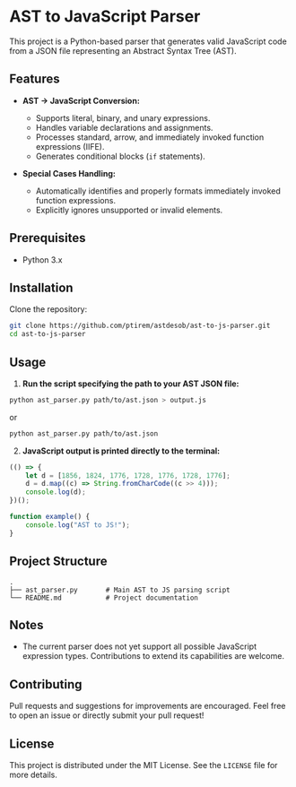 # AST to JavaScript Parser

This project is a Python-based parser that generates valid JavaScript code from a JSON file representing an Abstract Syntax Tree (AST).

## Features

- **AST → JavaScript Conversion:**
  - Supports literal, binary, and unary expressions.
  - Handles variable declarations and assignments.
  - Processes standard, arrow, and immediately invoked function expressions (IIFE).
  - Generates conditional blocks (`if` statements).

- **Special Cases Handling:**
  - Automatically identifies and properly formats immediately invoked function expressions.
  - Explicitly ignores unsupported or invalid elements.

## Prerequisites

- Python 3.x

## Installation

Clone the repository:

```bash
git clone https://github.com/ptirem/astdesob/ast-to-js-parser.git
cd ast-to-js-parser
```

## Usage

1. **Run the script specifying the path to your AST JSON file:**

```bash
python ast_parser.py path/to/ast.json > output.js
```
or
```bash
python ast_parser.py path/to/ast.json 
```

2. **JavaScript output is printed directly to the terminal:**

```javascript
(() => {
    let d = [1856, 1824, 1776, 1728, 1776, 1728, 1776];
    d = d.map((c) => String.fromCharCode((c >> 4)));
    console.log(d);
})();

function example() {
    console.log("AST to JS!");
}
```

## Project Structure

```
.
├── ast_parser.py       # Main AST to JS parsing script
└── README.md           # Project documentation
```

## Notes

- The current parser does not yet support all possible JavaScript expression types. Contributions to extend its capabilities are welcome.

## Contributing

Pull requests and suggestions for improvements are encouraged. Feel free to open an issue or directly submit your pull request!

## License

This project is distributed under the MIT License. See the `LICENSE` file for more details.
